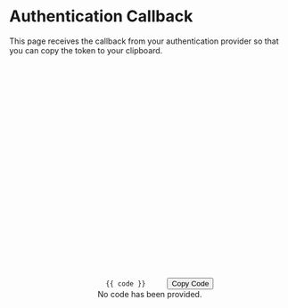 # Authentication Callback

This page receives the callback from your authentication provider so
that you can copy the token to your clipboard.

<div style="margin-top: 10vh; text-align: center;">
   <code v-if="code" style="padding: 15px; margin: 20px;">{{ code }}</code>
   <button v-if="code" @click="copyToClipboard()">Copy Code</button>
   <div v-if="!code">No code has been provided.</div>
</div>

<script setup>
import { onMounted, ref } from 'vue';

const code = ref('');

onMounted(() => {
   const search = window.location.search;
   const urlParams = new URLSearchParams(search);
   code.value = urlParams.get('code') || '';
});

async function copyToClipboard() {
   await navigator.clipboard.writeText(code.value);
}
</script>
